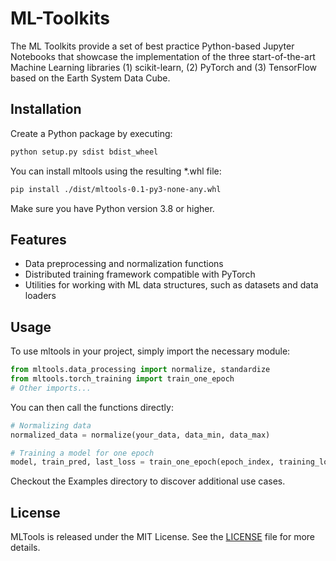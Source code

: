 # ML-Toolkits

The ML Toolkits provide a set of best practice Python-based Jupyter Notebooks that showcase the implementation of the three start-of-the-art Machine Learning libraries (1) scikit-learn, (2) PyTorch and (3) TensorFlow based on the Earth System Data Cube.

## Installation

Create a Python package by executing: 
```bash
python setup.py sdist bdist_wheel
```

You can install mltools using the resulting *.whl file:
```bash
pip install ./dist/mltools-0.1-py3-none-any.whl
```

Make sure you have Python version 3.8 or higher.

## Features

- Data preprocessing and normalization functions
- Distributed training framework compatible with PyTorch
- Utilities for working with ML data structures, such as datasets and data loaders

## Usage

To use mltools in your project, simply import the necessary module:

```python
from mltools.data_processing import normalize, standardize
from mltools.torch_training import train_one_epoch
# Other imports...
```

You can then call the functions directly:

```python
# Normalizing data
normalized_data = normalize(your_data, data_min, data_max)

# Training a model for one epoch
model, train_pred, last_loss = train_one_epoch(epoch_index, training_loader, model, loss_fn, optimizer, device)
```

Checkout the Examples directory to discover additional use cases.
## License

MLTools is released under the MIT License. See the [LICENSE](https://github.com/deepesdl/ML-Toolkits/blob/develop/LICENSE) file for more details.
